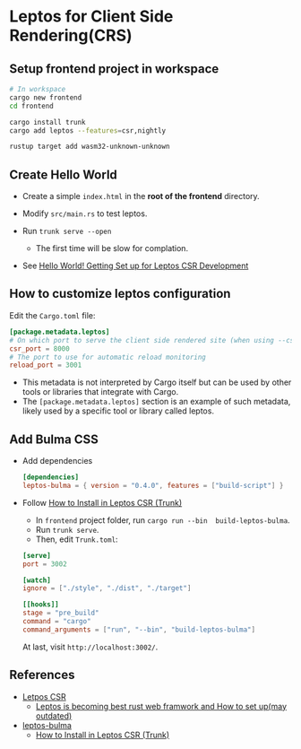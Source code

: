 # Leptos for Client Side Rendering(CRS)

## Setup frontend project in workspace

```sh 
# In workspace 
cargo new frontend 
cd frontend 

cargo install trunk
cargo add leptos --features=csr,nightly

rustup target add wasm32-unknown-unknown
```

## Create Hello World 

- Create a simple `index.html` in the **root of the frontend** directory.

- Modify `src/main.rs` to test leptos.

- Run `trunk serve --open`
  
  - The first time will be slow for complation.

- See [Hello World! Getting Set up for Leptos CSR Development](https://book.leptos.dev/getting_started/index.html#hello-world-getting-set-up-for-leptos-csr-development)

## How to customize leptos configuration

Edit the `Cargo.toml` file:

```toml
[package.metadata.leptos]
# On which port to serve the client side rendered site (when using --csr option)
csr_port = 8000
# The port to use for automatic reload monitoring
reload_port = 3001
```

- This metadata is not interpreted by Cargo itself but can be used by other tools or libraries that integrate with Cargo.
- The `[package.metadata.leptos]` section is an example of such metadata, likely used by a specific tool or library called leptos.

## Add Bulma CSS

- Add dependencies
  
  ```toml
  [dependencies]
  leptos-bulma = { version = "0.4.0", features = ["build-script"] }
  ```

- Follow [How to Install in Leptos CSR (Trunk)](https://leptos-bulma.fermyon.app/guides#how-to-install-csr)
  - In `frontend` project folder, run `cargo run --bin  build-leptos-bulma`.
  - Run `trunk serve`.
  - Then, edit `Trunk.toml`:

  ```toml
  [serve]
  port = 3002

  [watch]
  ignore = ["./style", "./dist", "./target"]

  [[hooks]]
  stage = "pre_build"
  command = "cargo"
  command_arguments = ["run", "--bin", "build-leptos-bulma"]
  ```

  At last, visit `http://localhost:3002/`.
  
## References

- [Letpos CSR](https://book.leptos.dev/getting_started/index.html)
  - [Leptos is becoming best rust web framwork and How to set up(may outdated)](https://github.com/leptos-rs/leptos/discussions/125)
- [leptos-bulma](https://crates.io/crates/leptos-bulma)
  - [How to Install in Leptos CSR (Trunk)](https://leptos-bulma.fermyon.app/guides#how-to-install-csr)
